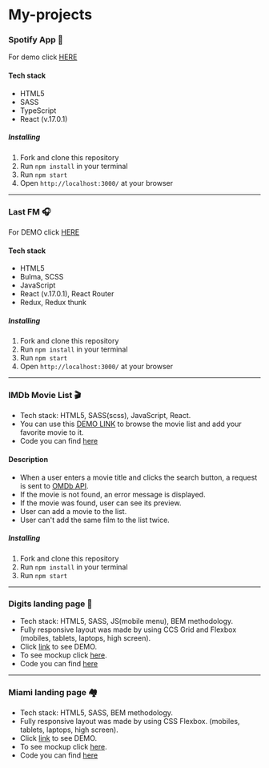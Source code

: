 # My-projects

### Spotify App 	:musical_note:

For demo click [HERE](https://antonskliarov.github.io/spotify-app/)

#### Tech stack

  * HTML5
  * SASS
  * TypeScript
  * React (v.17.0.1)

##### Installing

1. Fork and clone this repository
2. Run `npm install` in your terminal
3. Run `npm start`
4. Open `http://localhost:3000/` at your browser

*****


### Last FM :headphones:

For DEMO click [HERE](https://antonskliarov.github.io/last-fm/#/)

#### Tech stack

  * HTML5
  * Bulma, SCSS
  * JavaScript
  * React (v.17.0.1), React Router
  * Redux, Redux thunk

##### Installing

1. Fork and clone this repository
2. Run `npm install` in your terminal
3. Run `npm start`
4. Open `http://localhost:3000/` at your browser

*****


### IMDb Movie List :clapper:

  * Tech stack: HTML5, SASS(scss), JavaScript, React.
  * You can use this [DEMO LINK](https://antonskliarov.github.io/react_movies-list-fetch-movies/) to browse the movie list and add your favorite movie to it.
  * Code you can find [here](https://github.com/AntonSkliarov/react_movies-list-fetch-movies)

#### Description

  * When a user enters a movie title and clicks the search button, a request is sent to [OMDb API](http://www.omdbapi.com/).
  * If the movie is not found, an error message is displayed.
  * If the movie was found, user can see its preview.
  * User can add a movie to the list.
  * User can't add the same film to the list twice.

##### Installing

1. Fork and clone this repository
2. Run `npm install` in your terminal
3. Run `npm start`

*****


### Digits landing page :man_dancing:

  * Tech stack: HTML5, SASS, JS(mobile menu), BEM methodology.
  * Fully responsive layout was made by using CCS Grid and Flexbox (mobiles, tablets, laptops, high screen).
  * Click [link](https://antonskliarov.github.io/Digits/) to see DEMO.
  * To see mockup click [here](https://www.figma.com/file/4FFdA5s7zLfk3uFU1mLhWZ/Digits-Demo-%26-Preview-(Copy)?node-id=3%3A0).
  * Code you can find [here](https://github.com/AntonSkliarov/Digits/tree/develop)

*****


### Miami landing page :houses:

  * Tech stack: HTML5, SASS, BEM methodology.
  * Fully responsive layout was made by using CSS Flexbox. (mobiles, tablets, laptops, high screen).
  * Click [link](https://antonskliarov.github.io/layout_miami/) to see DEMO.
  * To see mockup click [here](https://www.figma.com/file/nHz8bflIwJaWP3P99vKTH5/miami_home_new).
  * Code you can find [here](https://github.com/AntonSkliarov/layout_miami/tree/develop)
